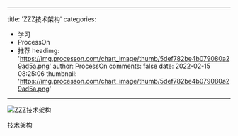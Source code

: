 
---
title: 'ZZZ技术架构'
categories: 
 - 学习
 - ProcessOn
 - 推荐
headimg: 'https://img.processon.com/chart_image/thumb/5def782be4b079080a29ad5a.png'
author: ProcessOn
comments: false
date: 2022-02-15 08:25:06
thumbnail: 'https://img.processon.com/chart_image/thumb/5def782be4b079080a29ad5a.png'
---

<div>   
<img class="thumb" alt="ZZZ技术架构" src="https://img.processon.com/chart_image/thumb/5def782be4b079080a29ad5a.png" referrerpolicy="no-referrer">
<p>技术架构</p>  
</div>
            